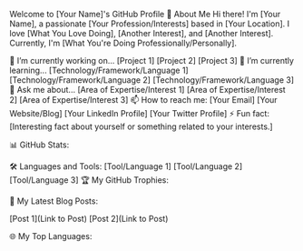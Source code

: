 Welcome to [Your Name]'s GitHub Profile 👋
About Me
Hi there! I'm [Your Name], a passionate [Your Profession/Interests] based in [Your Location]. I love [What You Love Doing], [Another Interest], and [Another Interest]. Currently, I'm [What You're Doing Professionally/Personally].

🔭 I’m currently working on...
[Project 1]
[Project 2]
[Project 3]
🌱 I’m currently learning...
[Technology/Framework/Language 1]
[Technology/Framework/Language 2]
[Technology/Framework/Language 3]
💬 Ask me about...
[Area of Expertise/Interest 1]
[Area of Expertise/Interest 2]
[Area of Expertise/Interest 3]
📫 How to reach me:
[Your Email]
[Your Website/Blog]
[Your LinkedIn Profile]
[Your Twitter Profile]
⚡ Fun fact:
[Interesting fact about yourself or something related to your interests.]

📊 GitHub Stats:

🛠️ Languages and Tools:
[Tool/Language 1]
[Tool/Language 2]
[Tool/Language 3]
🏆 My GitHub Trophies:

📝 My Latest Blog Posts:
<!-- BLOG-POST-LIST:START -->
[Post 1](Link to Post)
[Post 2](Link to Post)
<!-- BLOG-POST-LIST:END -->
🌐 My Top Languages:
